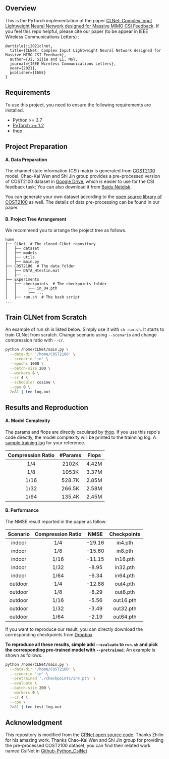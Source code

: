 ## Overview

This is the PyTorch implementation of the paper [CLNet: Complex Input Lightweight Neural
Network designed for Massive MIMO CSI Feedback](https://arxiv.org/abs/2102.07507).
If you feel this repo helpful, please cite our paper (to be appear in IEEE Wireless Communications Letters) :

```
@article{ji2021clnet,
  title={CLNet: Complex Input Lightweight Neural Network designed for Massive MIMO CSI Feedback},
  author={Ji, Sijie and Li, Mo},
  journal={IEEE Wireless Communications Letters},
  year={2021},
  publisher={IEEE}
}

```


## Requirements

To use this project, you need to ensure the following requirements are installed.

- Python >= 3.7
- [PyTorch >= 1.2](https://pytorch.org/get-started/locally/)
- [thop](https://github.com/Lyken17/pytorch-OpCounter)

## Project Preparation

#### A. Data Preparation

The channel state information (CSI) matrix is generated from [COST2100](https://ieeexplore.ieee.org/document/6393523) model. Chao-Kai Wen and Shi Jin group provides a pre-processed version of COST2100 dataset in [Google Drive](https://drive.google.com/drive/folders/1_lAMLk_5k1Z8zJQlTr5NRnSD6ACaNRtj?usp=sharing), which is easier to use for the CSI feedback task; You can also download it from [Baidu Netdisk](https://pan.baidu.com/s/1Ggr6gnsXNwzD4ULbwqCmjA).

You can generate your own dataset according to the [open source library of COST2100](https://github.com/cost2100/cost2100) as well. The details of data pre-processing can be found in our paper.

#### B. Project Tree Arrangement

We recommend you to arrange the project tree as follows.

```
home
├── CLNet  # The cloned CLNet repository
│   ├── dataset
│   ├── models
│   ├── utils
│   ├── main.py
├── COST2100  # The data folder
│   ├── DATA_Htestin.mat
│   ├── ...
├── Experiments
│   ├── checkpoints  # The checkpoints folder
│   │     ├── in_04.pth
│   │     ├── ...
│   ├── run.sh  # The bash script
...
```

## Train CLNet from Scratch

An example of run.sh is listed below. Simply use it with `sh run.sh`. It starts to train CLNet from scratch. Change scenario using `--scenario` and change compression ratio with `--cr`.

``` bash
python /home/CLNet/main.py \
  --data-dir '/home/COST2100' \
  --scenario 'in' \
  --epochs 1000 \
  --batch-size 200 \
  --workers 8 \
  --cr 4 \
  --scheduler cosine \
  --gpu 0 \
  2>&1 | tee log.out
```

## Results and Reproduction

#### A. Model Complexity

The params and flops are directly caculated by [thop](https://github.com/Lyken17/pytorch-OpCounter). If you use this repo's code directly, the model complexity will be printed to the trainning log. A [sample training log](https://www.dropbox.com/sh/qhqknm60i97a966/AABip4HD4lw4_BdfuM7NtCGWa?dl=0) for your reference.

 | Compression Ratio | #Params | Flops | 
 | :--: | :--: | :--: | 
 | 1/4 | 2102K | 4.42M | 
 | 1/8 | 1053K | 3.37M |
 | 1/16 | 528.7K | 2.85M | 
 | 1/32 | 266.5K | 2.58M | 
 | 1/64 | 135.4K | 2.45M | 
 


#### B. Performance



The NMSE result reported in the paper as follow:

|Scenario | Compression Ratio | NMSE | Checkpoints
|:--: | :--: | :--: | :--: | 
|indoor | 1/4 | -29.16 |  in4.pth |
|indoor | 1/8 |  -15.60|  in8.pth|
|indoor | 1/16 | -11.15 |  in16.pth|
|indoor | 1/32 | -8.95 |  in32.pth|
|indoor | 1/64 | -6.34 |  in64.pth|
|outdoor | 1/4 | -12.88 | out4.pth|
|outdoor | 1/8 | -8.29 |  out8.pth|
|outdoor | 1/16 | -5.56 |  out16.pth|
|outdoor | 1/32 | -3.49 |  out32.pth|
|outdoor | 1/64 | -2.19 |  out64.pth|

If you want to reproduce our result, you can directly download the corresponding checkpoints from [Dropbox](https://www.dropbox.com/sh/qhqknm60i97a966/AABip4HD4lw4_BdfuM7NtCGWa?dl=0)


**To reproduce all these results, simple add `--evaluate` to `run.sh` and pick the corresponding pre-trained model with `--pretrained`.** An example is shown as follows.

``` bash
python /home/CLNet/main.py \
  --data-dir '/home/COST2100' \
  --scenario 'in' \
  --pretrained './checkpoints/in4.pth' \
  --evaluate \
  --batch-size 200 \
  --workers 0 \
  --cr 4 \
  --cpu \
  2>&1 | tee test_log.out

```

## Acknowledgment

This repository is modified from the [CRNet open source code](https://github.com/Kylin9511/CRNet). Thanks Zhilin for his amazing work.
Thanks Chao-Kai Wen and Shi Jin group for providing the pre-processed COST2100 dataset, you can find their related work named CsiNet in [Github-Python_CsiNet](https://github.com/sydney222/Python_CsiNet) 

